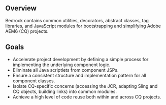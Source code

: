 ## Overview

Bedrock contains common utilities, decorators, abstract classes, tag libraries, and JavaScript modules for bootstrapping and simplifying Adobe AEM6 (CQ) projects.

## Goals

* Accelerate project development by defining a simple process for implementing the underlying component logic.
* Eliminate all Java scriptlets from component JSPs.
* Ensure a consistent structure and implementation pattern for all component classes.
* Isolate CQ-specific concerns (accessing the JCR, adapting Sling and CQ objects, building links) into common modules.
* Achieve a high level of code reuse both within and across CQ projects.